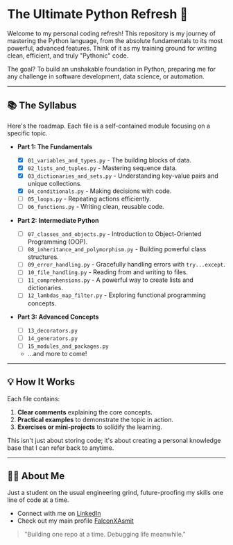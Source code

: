 # The Ultimate Python Refresh 🐍

Welcome to my personal coding refresh! This repository is my journey of mastering the Python language, from the absolute fundamentals to its most powerful, advanced features. Think of it as my training ground for writing clean, efficient, and truly "Pythonic" code.

The goal? To build an unshakable foundation in Python, preparing me for any challenge in software development, data science, or automation.

---

## 📚 The Syllabus

Here's the roadmap. Each file is a self-contained module focusing on a specific topic.

- **Part 1: The Fundamentals**

  - [x] `01_variables_and_types.py` - The building blocks of data.
  - [x] `02_lists_and_tuples.py` - Mastering sequence data.
  - [x] `03_dictionaries_and_sets.py` - Understanding key-value pairs and unique collections.
  - [x] `04_conditionals.py` - Making decisions with code.
  - [ ] `05_loops.py` - Repeating actions efficiently.
  - [ ] `06_functions.py` - Writing clean, reusable code.

- **Part 2: Intermediate Python**

  - [ ] `07_classes_and_objects.py` - Introduction to Object-Oriented Programming (OOP).
  - [ ] `08_inheritance_and_polymorphism.py` - Building powerful class structures.
  - [ ] `09_error_handling.py` - Gracefully handling errors with `try...except`.
  - [ ] `10_file_handling.py` - Reading from and writing to files.
  - [ ] `11_comprehensions.py` - A powerful way to create lists and dictionaries.
  - [ ] `12_lambdas_map_filter.py` - Exploring functional programming concepts.

- **Part 3: Advanced Concepts**
  - [ ] `13_decorators.py`
  - [ ] `14_generators.py`
  - [ ] `15_modules_and_packages.py`
  - ...and more to come!

---

## 💡 How It Works

Each file contains:

1. **Clear comments** explaining the core concepts.
2. **Practical examples** to demonstrate the topic in action.
3. **Exercises or mini-projects** to solidify the learning.

This isn't just about storing code; it's about creating a personal knowledge base that I can refer back to anytime.

---

## 👨‍💻 About Me

Just a student on the usual engineering grind, future-proofing my skills one line of code at a time.

- Connect with me on [LinkedIn](https://www.linkedin.com/in/asmit-kumar-394097330/)
- Check out my main profile [FalconXAsmit](https://github.com/FalconXAsmit)

> "Building one repo at a time. Debugging life meanwhile."